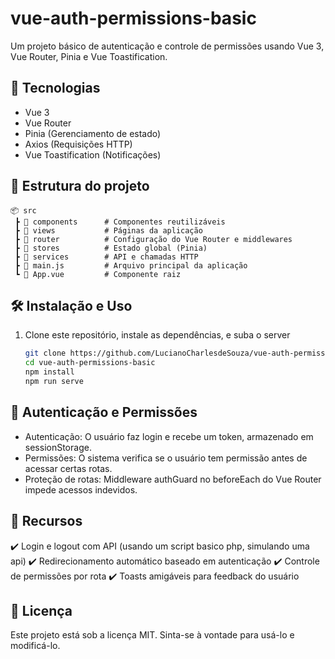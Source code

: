 # vue-auth-permissions-basic
Um projeto básico de autenticação e controle de permissões usando Vue 3, Vue Router, Pinia e Vue Toastification.

## 🚀 Tecnologias

- Vue 3  
- Vue Router  
- Pinia (Gerenciamento de estado)  
- Axios (Requisições HTTP)  
- Vue Toastification (Notificações)  

## 📂 Estrutura do projeto

```plaintext
📦 src
 ┣ 📂 components      # Componentes reutilizáveis
 ┣ 📂 views           # Páginas da aplicação
 ┣ 📂 router          # Configuração do Vue Router e middlewares
 ┣ 📂 stores          # Estado global (Pinia)
 ┣ 📂 services        # API e chamadas HTTP
 ┣ 📜 main.js         # Arquivo principal da aplicação
 ┗ 📜 App.vue         # Componente raiz
```
## 🛠️ Instalação e Uso

1. Clone este repositório, instale as dependências, e suba o server

   ```sh
   git clone https://github.com/LucianoCharlesdeSouza/vue-auth-permissions-basic.git
   cd vue-auth-permissions-basic
   npm install
   npm run serve
   ```
   
## 🔐 Autenticação e Permissões

- Autenticação: O usuário faz login e recebe um token, armazenado em sessionStorage.
- Permissões: O sistema verifica se o usuário tem permissão antes de acessar certas rotas.
- Proteção de rotas: Middleware authGuard no beforeEach do Vue Router impede acessos indevidos.

## 🎉 Recursos
✔️ Login e logout com API (usando um script basico php, simulando uma api)
✔️ Redirecionamento automático baseado em autenticação
✔️ Controle de permissões por rota
✔️ Toasts amigáveis para feedback do usuário

## 📝 Licença
Este projeto está sob a licença MIT. Sinta-se à vontade para usá-lo e modificá-lo.
